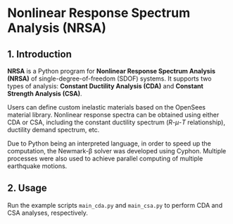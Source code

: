 # Nonlinear Response Spectrum Analysis (NRSA)

## 1. Introduction

**NRSA** is a Python program for **Nonlinear Response Spectrum Analysis (NRSA)** of single-degree-of-freedom (SDOF) systems. It supports two types of analysis: **Constant Ductility Analysis (CDA)** and **Constant Strength Analysis (CSA)**.

Users can define custom inelastic materials based on the OpenSees material library. Nonlinear response spectra can be obtained using either CDA or CSA, including the constant ductility spectrum (*R*-*μ*-*T* relationship), ductility demand spectrum, etc.

Due to Python being an interpreted language, in order to speed up the computation, the Newmark-β solver was developed using Cyphon. Multiple processes were also used to achieve parallel computing of multiple earthquake motions.

## 2. Usage

Run the example scripts `main_cda.py` and `main_csa.py` to perform CDA and CSA analyses, respectively.
